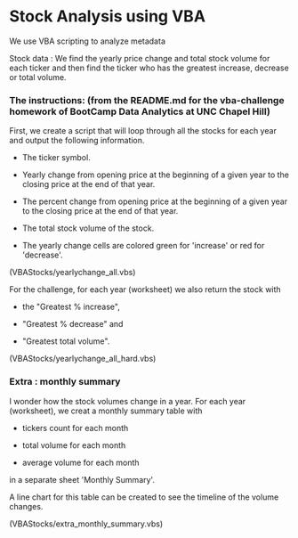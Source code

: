 # Stock Analysis using VBA
We use VBA scripting to analyze metadata

Stock data : We find the yearly price change and total stock volume for each ticker and then find the ticker who has the greatest increase, decrease or total volume.

### The instructions: (from the README.md for the vba-challenge homework of BootCamp Data Analytics at UNC Chapel Hill)

First, we create a script that will loop through all the stocks for each year and output the following information.

  * The ticker symbol.

  * Yearly change from opening price at the beginning of a given year to the closing price at the end of that year.

  * The percent change from opening price at the beginning of a given year to the closing price at the end of that year.

  * The total stock volume of the stock.
  
  * The yearly change cells are colored green for 'increase' or red for 'decrease'.
  
  (VBAStocks/yearlychange_all.vbs)
  
For the challenge, for each year (worksheet) we also return the stock with 

  * the "Greatest % increase", 
  
  * "Greatest % decrease" and 
  
  * "Greatest total volume".
  
  (VBAStocks/yearlychange_all_hard.vbs)
  
### Extra : monthly summary

I wonder how the stock volumes change in a year. For each year (worksheet), we creat a monthly summary table with

  * tickers count for each month

  * total volume for each month
  
  * average volume for each month
  
  in a separate sheet 'Monthly Summary'.
  
  A line chart for this table can be created to see the timeline of the volume changes.
  
  (VBAStocks/extra_monthly_summary.vbs)
